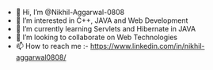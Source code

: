 - 👋 Hi, I’m @Nikhil-Aggarwal-0808
- 👀 I’m interested in C++, JAVA and Web Development
- 🌱 I’m currently learning Servlets and Hibernate in JAVA
- 💞️ I’m looking to collaborate on Web Technologies
- 📫 How to reach me :- https://www.linkedin.com/in/nikhil-aggarwal0808/

<!---
Nikhil-Aggarwal-0808/Nikhil-Aggarwal-0808 is a ✨ special ✨ repository because its `README.md` (this file) appears on your GitHub profile.
You can click the Preview link to take a look at your changes.
--->
